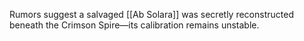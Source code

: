 Rumors suggest a salvaged [[Ab Solara]] was secretly reconstructed beneath the Crimson Spire—its calibration remains unstable.
